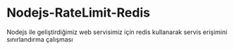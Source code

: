 # Nodejs-RateLimit-Redis
Nodejs ile geliştirdiğimiz web servisimiz için redis kullanarak servis erişimini sınırlandırma çalışması
